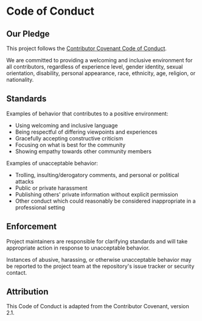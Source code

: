 # Code of Conduct

## Our Pledge

This project follows the
[Contributor Covenant Code of Conduct](https://www.contributor-covenant.org/version/2/1/code_of_conduct/).

We are committed to providing a welcoming and inclusive environment for all contributors, regardless of experience
level, gender identity, sexual orientation, disability, personal appearance, race, ethnicity, age, religion, or
nationality.

## Standards

Examples of behavior that contributes to a positive environment:

- Using welcoming and inclusive language
- Being respectful of differing viewpoints and experiences
- Gracefully accepting constructive criticism
- Focusing on what is best for the community
- Showing empathy towards other community members

Examples of unacceptable behavior:

- Trolling, insulting/derogatory comments, and personal or political attacks
- Public or private harassment
- Publishing others' private information without explicit permission
- Other conduct which could reasonably be considered inappropriate in a professional setting

## Enforcement

Project maintainers are responsible for clarifying standards and will take appropriate action in response to
unacceptable behavior.

Instances of abusive, harassing, or otherwise unacceptable behavior may be reported to the project team at the
repository's issue tracker or security contact.

## Attribution

This Code of Conduct is adapted from the Contributor Covenant, version 2.1.
